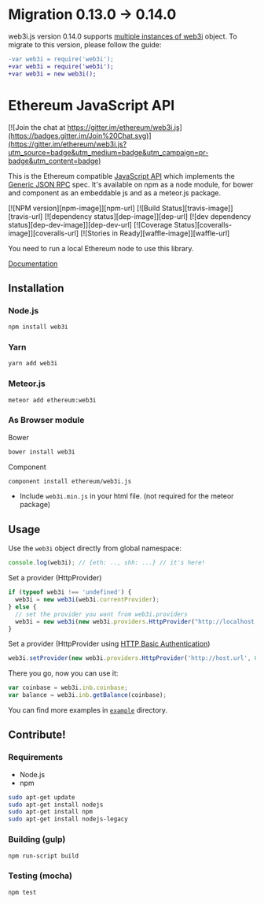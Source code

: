 # Migration 0.13.0 -> 0.14.0

web3i.js version 0.14.0 supports [multiple instances of web3i](https://github.com/ethereum/web3i.js/issues/297) object.
To migrate to this version, please follow the guide:

```diff
-var web3i = require('web3i');
+var web3i = require('web3i');
+var web3i = new web3i();
```


# Ethereum JavaScript API

[![Join the chat at https://gitter.im/ethereum/web3i.js](https://badges.gitter.im/Join%20Chat.svg)](https://gitter.im/ethereum/web3i.js?utm_source=badge&utm_medium=badge&utm_campaign=pr-badge&utm_content=badge)

This is the Ethereum compatible [JavaScript API](https://github.com/ethereum/wiki/wiki/JavaScript-API)
which implements the [Generic JSON RPC](https://github.com/ethereum/wiki/wiki/JSON-RPC) spec. It's available on npm as a node module, for bower and component as an embeddable js and as a meteor.js package.

[![NPM version][npm-image]][npm-url] [![Build Status][travis-image]][travis-url] [![dependency status][dep-image]][dep-url] [![dev dependency status][dep-dev-image]][dep-dev-url] [![Coverage Status][coveralls-image]][coveralls-url] [![Stories in Ready][waffle-image]][waffle-url]

<!-- [![browser support](https://ci.testling.com/ethereum/ethereum.js.png)](https://ci.testling.com/ethereum/ethereum.js) -->

You need to run a local Ethereum node to use this library.

[Documentation](https://github.com/ethereum/wiki/wiki/JavaScript-API)

## Installation

### Node.js

```bash
npm install web3i
```

### Yarn

```bash
yarn add web3i
```

### Meteor.js

```bash
meteor add ethereum:web3i
```

### As Browser module
Bower

```bash
bower install web3i
```

Component

```bash
component install ethereum/web3i.js
```

* Include `web3i.min.js` in your html file. (not required for the meteor package)

## Usage
Use the `web3i` object directly from global namespace:

```js
console.log(web3i); // {eth: .., shh: ...} // it's here!
```

Set a provider (HttpProvider)

```js
if (typeof web3i !== 'undefined') {
  web3i = new web3i(web3i.currentProvider);
} else {
  // set the provider you want from web3i.providers
  web3i = new web3i(new web3i.providers.HttpProvider("http://localhost:8545"));
}
```

Set a provider (HttpProvider using [HTTP Basic Authentication](https://en.wikipedia.org/wiki/Basic_access_authentication))

```js
web3i.setProvider(new web3i.providers.HttpProvider('http://host.url', 0, BasicAuthUsername, BasicAuthPassword));
```

There you go, now you can use it:

```js
var coinbase = web3i.inb.coinbase;
var balance = web3i.inb.getBalance(coinbase);
```

You can find more examples in [`example`](https://github.com/ethereum/web3i.js/tree/master/example) directory.


## Contribute!

### Requirements

* Node.js
* npm

```bash
sudo apt-get update
sudo apt-get install nodejs
sudo apt-get install npm
sudo apt-get install nodejs-legacy
```

### Building (gulp)

```bash
npm run-script build
```


### Testing (mocha)

```bash
npm test
```
